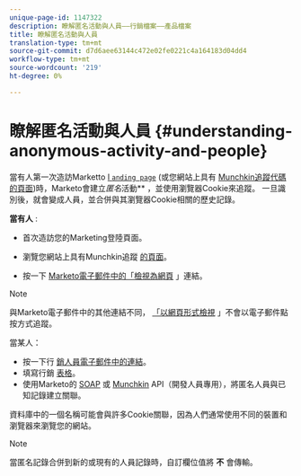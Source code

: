 ```yaml
---
unique-page-id: 1147322
description: 瞭解匿名活動與人員——行銷檔案——產品檔案
title: 瞭解匿名活動與人員
translation-type: tm+mt
source-git-commit: d7d6aee63144c472e02fe0221c4a164183d04dd4
workflow-type: tm+mt
source-wordcount: '219'
ht-degree: 0%

---
```



# 瞭解匿名活動與人員 {#understanding-anonymous-activity-and-people}

當有人第一次造訪Marketto [l `anding page`](http://docs.marketo.com/display/DOCS/Personalizing+Landing+Pages) (或您網站上具有 [Munchkin追蹤代碼的頁面](../../../../product-docs/administration/additional-integrations/add-munchkin-tracking-code-to-your-website.md))時，Marketo會建立*匿名*活動&#x200B;** ，並使用瀏覽器Cookie來追蹤。 一旦識別後，就會變成人員，並合併與其瀏覽器Cookie相關的歷史記錄。

**當有人** :

* 首次造訪您的Marketing登陸頁面。

* 瀏覽您網站上具有Munchkin追蹤 [的頁面](../../../../product-docs/administration/additional-integrations/add-munchkin-tracking-code-to-your-website.md)。

* 按一下 [Marketo電子郵件中的「檢視為網頁](../../../../product-docs/email-marketing/general/functions-in-the-editor/add-a-view-as-web-page-link-to-an-email.md) 」連結。

>[!NOTE]
>
>與Marketo電子郵件中的其他連結不同， [「以網頁形式檢視](../../../../product-docs/email-marketing/general/functions-in-the-editor/add-a-view-as-web-page-link-to-an-email.md) 」不會以電子郵件點按方式追蹤。

當某人：

* 按一下行 [銷人員電子郵件中的連結](../../../../product-docs/email-marketing/general/using-tokens/add-a-system-token-as-a-link-in-an-email.md)。
* 填寫行銷 [表格](../../../../product-docs/demand-generation/forms/form-actions/embed-a-form-on-your-website.md)。
* 使用Marketo的 [SOAP](http://docs.marketo.com/pages/viewpage.action?pageid=7509846) 或 [Munchkin](../../../../product-docs/administration/additional-integrations/add-munchkin-tracking-code-to-your-website.md) API（開發人員專用），將匿名人員與已知記錄建立關聯。

資料庫中的一個名稱可能會與許多Cookie關聯，因為人們通常使用不同的裝置和瀏覽器來瀏覽您的網站。

>[!NOTE]
>
>當匿名記錄合併到新的或現有的人員記錄時，自訂欄位值將 **不** 會傳輸。

